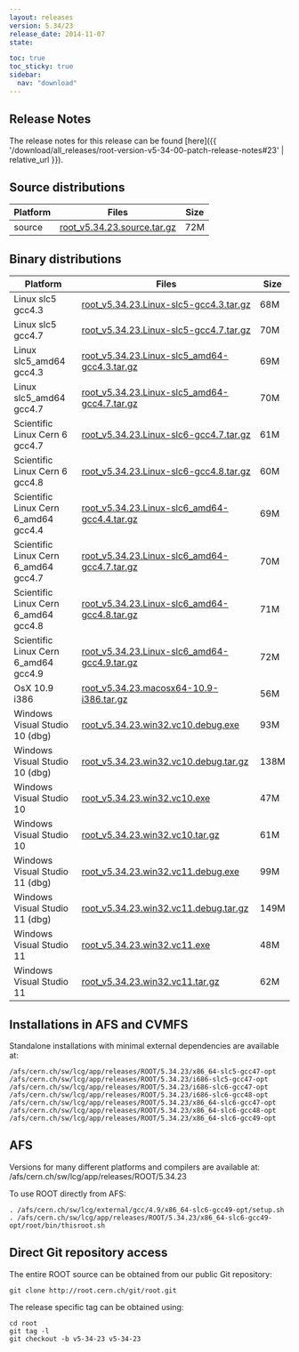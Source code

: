 ```yaml
---
layout: releases
version: 5.34/23
release_date: 2014-11-07
state:

toc: true
toc_sticky: true
sidebar:
  nav: "download"
---
```



## Release Notes
The release notes for this release can be found [here]({{ '/download/all_releases/root-version-v5-34-00-patch-release-notes#23' | relative_url }}).

## Source distributions

| Platform       | Files | Size |
|-----------|-------|-----|
| source | [root_v5.34.23.source.tar.gz](https://root.cern.ch/download/root_v5.34.23.source.tar.gz) |  72M |


## Binary distributions

| Platform       | Files | Size |
|-----------|-------|-----|
| Linux slc5 gcc4.3 | [root_v5.34.23.Linux-slc5-gcc4.3.tar.gz](https://root.cern.ch/download/root_v5.34.23.Linux-slc5-gcc4.3.tar.gz) |  68M |
| Linux slc5 gcc4.7 | [root_v5.34.23.Linux-slc5-gcc4.7.tar.gz](https://root.cern.ch/download/root_v5.34.23.Linux-slc5-gcc4.7.tar.gz) |  70M |
| Linux slc5_amd64 gcc4.3 | [root_v5.34.23.Linux-slc5_amd64-gcc4.3.tar.gz](https://root.cern.ch/download/root_v5.34.23.Linux-slc5_amd64-gcc4.3.tar.gz) |  69M |
| Linux slc5_amd64 gcc4.7 | [root_v5.34.23.Linux-slc5_amd64-gcc4.7.tar.gz](https://root.cern.ch/download/root_v5.34.23.Linux-slc5_amd64-gcc4.7.tar.gz) |  70M |
| Scientific Linux Cern 6 gcc4.7 | [root_v5.34.23.Linux-slc6-gcc4.7.tar.gz](https://root.cern.ch/download/root_v5.34.23.Linux-slc6-gcc4.7.tar.gz) |  61M |
| Scientific Linux Cern 6 gcc4.8 | [root_v5.34.23.Linux-slc6-gcc4.8.tar.gz](https://root.cern.ch/download/root_v5.34.23.Linux-slc6-gcc4.8.tar.gz) |  60M |
| Scientific Linux Cern 6_amd64 gcc4.4 | [root_v5.34.23.Linux-slc6_amd64-gcc4.4.tar.gz](https://root.cern.ch/download/root_v5.34.23.Linux-slc6_amd64-gcc4.4.tar.gz) |  69M |
| Scientific Linux Cern 6_amd64 gcc4.7 | [root_v5.34.23.Linux-slc6_amd64-gcc4.7.tar.gz](https://root.cern.ch/download/root_v5.34.23.Linux-slc6_amd64-gcc4.7.tar.gz) |  70M |
| Scientific Linux Cern 6_amd64 gcc4.8 | [root_v5.34.23.Linux-slc6_amd64-gcc4.8.tar.gz](https://root.cern.ch/download/root_v5.34.23.Linux-slc6_amd64-gcc4.8.tar.gz) |  71M |
| Scientific Linux Cern 6_amd64 gcc4.9 | [root_v5.34.23.Linux-slc6_amd64-gcc4.9.tar.gz](https://root.cern.ch/download/root_v5.34.23.Linux-slc6_amd64-gcc4.9.tar.gz) |  72M |
| OsX 10.9 i386 | [root_v5.34.23.macosx64-10.9-i386.tar.gz](https://root.cern.ch/download/root_v5.34.23.macosx64-10.9-i386.tar.gz) |  56M |
| Windows Visual Studio 10 (dbg) | [root_v5.34.23.win32.vc10.debug.exe](https://root.cern.ch/download/root_v5.34.23.win32.vc10.debug.exe) |  93M |
| Windows Visual Studio 10 (dbg) | [root_v5.34.23.win32.vc10.debug.tar.gz](https://root.cern.ch/download/root_v5.34.23.win32.vc10.debug.tar.gz) | 138M |
| Windows Visual Studio 10 | [root_v5.34.23.win32.vc10.exe](https://root.cern.ch/download/root_v5.34.23.win32.vc10.exe) |  47M |
| Windows Visual Studio 10 | [root_v5.34.23.win32.vc10.tar.gz](https://root.cern.ch/download/root_v5.34.23.win32.vc10.tar.gz) |  61M |
| Windows Visual Studio 11 (dbg) | [root_v5.34.23.win32.vc11.debug.exe](https://root.cern.ch/download/root_v5.34.23.win32.vc11.debug.exe) |  99M |
| Windows Visual Studio 11 (dbg) | [root_v5.34.23.win32.vc11.debug.tar.gz](https://root.cern.ch/download/root_v5.34.23.win32.vc11.debug.tar.gz) | 149M |
| Windows Visual Studio 11 | [root_v5.34.23.win32.vc11.exe](https://root.cern.ch/download/root_v5.34.23.win32.vc11.exe) |  48M |
| Windows Visual Studio 11 | [root_v5.34.23.win32.vc11.tar.gz](https://root.cern.ch/download/root_v5.34.23.win32.vc11.tar.gz) |  62M |



## Installations in AFS and CVMFS
Standalone installations with minimal external dependencies are available at:
~~~
/afs/cern.ch/sw/lcg/app/releases/ROOT/5.34.23/x86_64-slc5-gcc47-opt
/afs/cern.ch/sw/lcg/app/releases/ROOT/5.34.23/i686-slc5-gcc47-opt
/afs/cern.ch/sw/lcg/app/releases/ROOT/5.34.23/i686-slc6-gcc47-opt
/afs/cern.ch/sw/lcg/app/releases/ROOT/5.34.23/i686-slc6-gcc48-opt
/afs/cern.ch/sw/lcg/app/releases/ROOT/5.34.23/x86_64-slc6-gcc47-opt
/afs/cern.ch/sw/lcg/app/releases/ROOT/5.34.23/x86_64-slc6-gcc48-opt
/afs/cern.ch/sw/lcg/app/releases/ROOT/5.34.23/x86_64-slc6-gcc49-opt
~~~

## AFS
Versions for many different platforms and compilers are available at:
/afs/cern.ch/sw/lcg/app/releases/ROOT/5.34.23

To use ROOT directly from AFS:
~~~
. /afs/cern.ch/sw/lcg/external/gcc/4.9/x86_64-slc6-gcc49-opt/setup.sh
. /afs/cern.ch/sw/lcg/app/releases/ROOT/5.34.23/x86_64-slc6-gcc49-opt/root/bin/thisroot.sh
~~~

## Direct Git repository access
The entire ROOT source can be obtained from our public Git repository:

~~~
git clone http://root.cern.ch/git/root.git
~~~
The release specific tag can be obtained using:
~~~
cd root
git tag -l
git checkout -b v5-34-23 v5-34-23
~~~
